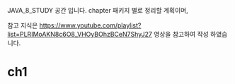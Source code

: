 JAVA_8_STUDY 공간 입니다.
chapter 패키지 별로 정리할 계획이며, 

참고 지식은 https://www.youtube.com/playlist?list=PLRIMoAKN8c6O8_VHOyBOhzBCeN7ShyJ27 영상을 참고하여 작성 하였습니다.

# ch1
